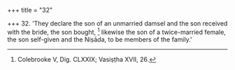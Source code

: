 +++
title = "32"

+++
32. 'They declare the son of an unmarried damsel and the son received with the bride, the son bought, [^29]  likewise the son of a twice-married female, the son self-given and the Niṣāda, to be members of the family.'


[^29]:  Colebrooke V, Dig. CLXXIX; Vasiṣṭha XVII, 26.
